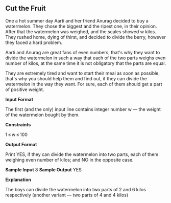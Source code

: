 ## Cut the Fruit
One a hot summer day Aarti and her friend Anurag decided to buy a watermelon. They chose the biggest and the ripest one, in their opinion. After that the watermelon was weighed, and the scales showed w kilos. They rushed home, dying of thirst, and decided to divide the berry, however they faced a hard problem.

Aarti and Anurag are great fans of even numbers, that's why they want to divide the watermelon in such a way that each of the two parts weighs even number of kilos, at the same time it is not obligatory that the parts are equal.

They are extremely tired and want to start their meal as soon as possible, that's why you should help them and find out, if they can divide the watermelon in the way they want. For sure, each of them should get a part of positive weight.

__Input Format__

The first (and the only) input line contains integer number w — the weight of the watermelon bought by them.

__Constraints__

1 ≤ w ≤ 100

__Output Format__

Print YES, if they can divide the watermelon into two parts, each of them weighing even number of kilos; and NO in the opposite case.

__Sample Input__
8
__Sample Output__
YES

__Explanation__

The boys can divide the watermelon into two parts of 2 and 6 kilos respectively (another variant — two parts of 4 and 4 kilos)
